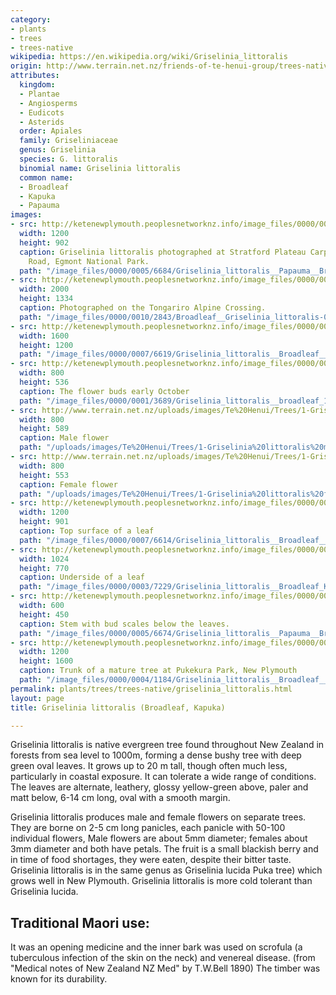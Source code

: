 ```yaml
---
category:
- plants
- trees
- trees-native
wikipedia: https://en.wikipedia.org/wiki/Griselinia_littoralis
origin: http://www.terrain.net.nz/friends-of-te-henui-group/trees-native-botanical-names-g-to-l/broadleaf.html
attributes:
  kingdom:
  - Plantae
  - Angiosperms
  - Eudicots
  - Asterids
  order: Apiales
  family: Griseliniaceae
  genus: Griselinia
  species: G. littoralis
  binomial name: Griselinia littoralis
  common name:
  - Broadleaf
  - Kapuka
  - Papauma
images:
- src: http://ketenewplymouth.peoplesnetworknz.info/image_files/0000/0005/6684/Griselinia_littoralis__Papauma__Broadleaf__Kapuka.JPG
  width: 1200
  height: 902
  caption: Griselinia littoralis photographed at Stratford Plateau Carpark, Pembroke
    Road, Egmont National Park.
  path: "/image_files/0000/0005/6684/Griselinia_littoralis__Papauma__Broadleaf__Kapuka.JPG"
- src: http://ketenewplymouth.peoplesnetworknz.info/image_files/0000/0010/2843/Broadleaf__Griselinia_littoralis-001.jpg
  width: 2000
  height: 1334
  caption: Photographed on the Tongariro Alpine Crossing.
  path: "/image_files/0000/0010/2843/Broadleaf__Griselinia_littoralis-001.jpg"
- src: http://ketenewplymouth.peoplesnetworknz.info/image_files/0000/0007/6619/Griselinia_littoralis__Broadleaf__Kapuka_.JPG
  width: 1600
  height: 1200
  path: "/image_files/0000/0007/6619/Griselinia_littoralis__Broadleaf__Kapuka_.JPG"
- src: http://ketenewplymouth.peoplesnetworknz.info/image_files/0000/0001/3689/Griselinia_littoralis__broadleaf_1-10-2016.JPG
  width: 800
  height: 536
  caption: The flower buds early October
  path: "/image_files/0000/0001/3689/Griselinia_littoralis__broadleaf_1-10-2016.JPG"
- src: http://www.terrain.net.nz/uploads/images/Te%20Henui/Trees/1-Griselinia%20littoralis%20male.jpg
  width: 800
  height: 589
  caption: Male flower
  path: "/uploads/images/Te%20Henui/Trees/1-Griselinia%20littoralis%20male.jpg"
- src: http://www.terrain.net.nz/uploads/images/Te%20Henui/Trees/1-Griselinia%20littoralis%20female.jpg
  width: 800
  height: 553
  caption: Female flower
  path: "/uploads/images/Te%20Henui/Trees/1-Griselinia%20littoralis%20female.jpg"
- src: http://ketenewplymouth.peoplesnetworknz.info/image_files/0000/0007/6614/Griselinia_littoralis__Broadleaf__Kapuka_-001.JPG
  width: 1200
  height: 901
  caption: Top surface of a leaf
  path: "/image_files/0000/0007/6614/Griselinia_littoralis__Broadleaf__Kapuka_-001.JPG"
- src: http://ketenewplymouth.peoplesnetworknz.info/image_files/0000/0003/7229/Griselinia_littoralis__Broadleaf_Kapuka_-003.JPG
  width: 1024
  height: 770
  caption: Underside of a leaf
  path: "/image_files/0000/0003/7229/Griselinia_littoralis__Broadleaf_Kapuka_-003.JPG"
- src: http://ketenewplymouth.peoplesnetworknz.info/image_files/0000/0005/6674/Griselinia_littoralis__Papauma__Broadleaf__Kapuka-001.JPG
  width: 600
  height: 450
  caption: Stem with bud scales below the leaves.
  path: "/image_files/0000/0005/6674/Griselinia_littoralis__Papauma__Broadleaf__Kapuka-001.JPG"
- src: http://ketenewplymouth.peoplesnetworknz.info/image_files/0000/0004/1184/Griselinia_littoralis__Broadleaf__Kapuka_-002.JPG
  width: 1200
  height: 1600
  caption: Trunk of a mature tree at Pukekura Park, New Plymouth
  path: "/image_files/0000/0004/1184/Griselinia_littoralis__Broadleaf__Kapuka_-002.JPG"
permalink: plants/trees/trees-native/griselinia_littoralis.html
layout: page
title: Griselinia littoralis (Broadleaf, Kapuka)

---
```

Griselinia littoralis is native evergreen tree found throughout New Zealand in forests from sea level to 1000m, forming a dense bushy tree with deep green oval leaves. It grows up to 20 m tall, though often much less, particularly in coastal exposure. It can tolerate a wide range of conditions. The leaves are alternate, leathery, glossy yellow-green above, paler and matt below, 6-14 cm long, oval with a smooth margin.

Griselinia littoralis produces male and female flowers on separate trees. They are borne on 2-5 cm long panicles, each panicle with 50-100 individual flowers, Male flowers are about 5mm diameter; females about 3mm diameter and both have petals.
The fruit is a small blackish berry and in time of food shortages, they were eaten, despite their bitter taste.
Griselinia littoralis is in the same genus as Griselinia lucida Puka tree) which grows well in New Plymouth. Griselinia littoralis is more cold tolerant than Griselinia lucida.
## Traditional Maori use:
  
It was an opening medicine and the inner bark was used on scrofula (a tuberculous infection of the skin on the neck) and venereal disease. (from "Medical notes of New Zealand NZ Med" by T.W.Bell 1890)
The timber was known for its durability. 
